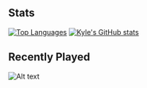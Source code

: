 ## Stats

[![Top Languages](https://github-readme-stats.vercel.app/api/top-langs/?username=k20shores)]([https://github.com/k20shores/github-readme-stats](https://github-readme-stats.vercel.app/api/top-langs/?username=k20shores))
[![Kyle's GitHub stats](https://github-readme-stats.vercel.app/api?username=k20shores)]([https://github.com/k20shores/github-readme-stats](https://github-readme-stats.vercel.app/api?username=k20shores))

## Recently Played
![Alt text](https://spotify-recently-played-readme.vercel.app/api?user=12144745061)
